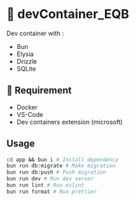 # 📄 devContainer_EQB

Dev container with :

- Bun
- Elysia
- Drizzle
- SQLite

## 🔧 Requirement

- Docker
- VS-Code
- Dev containers extension (microsoft)

## Usage

```bash
cd app && bun i # Install dependency
bun run db:migrate # Make migration
bun run db:push # Push migration
bun run dev # Run dev server
bun run lint # Run eslint
bun run format # Run prettier
```